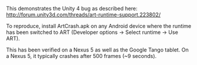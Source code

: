 This demonstrates the Unity 4 bug as described here:
  http://forum.unity3d.com/threads/art-runtime-support.223802/

To reproduce, install ArtCrash.apk on any Android device
where the runtime has been switched to ART (Developer options ->
Select runtime -> Use ART).

This has been verified on a Nexus 5 as well as the Google
Tango tablet. On a Nexus 5, it typically crashes after
500 frames (~9 seconds).
